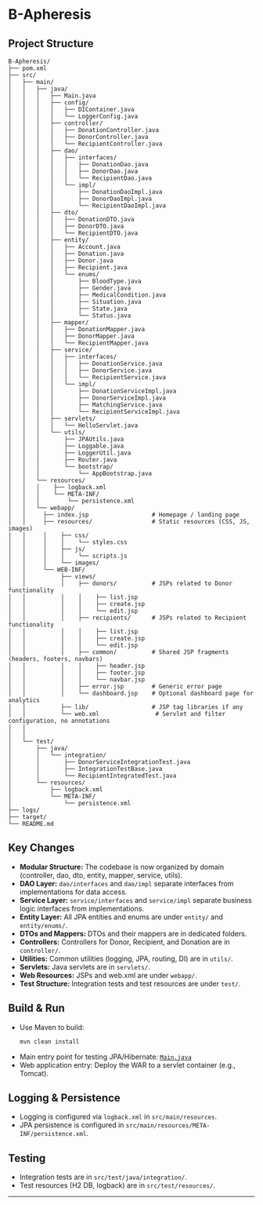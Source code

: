 # B-Apheresis

## Project Structure

```
B-Apheresis/
├── pom.xml
├── src/
│   ├── main/
│   │   ├── java/
│   │   │   ├── Main.java
│   │   │   ├── config/
│   │   │   │   ├── DIContainer.java
│   │   │   │   └── LoggerConfig.java
│   │   │   ├── controller/
│   │   │   │   ├── DonationController.java
│   │   │   │   ├── DonorController.java
│   │   │   │   └── RecipientController.java
│   │   │   ├── dao/
│   │   │   │   ├── interfaces/
│   │   │   │   │   ├── DonationDao.java
│   │   │   │   │   ├── DonorDao.java
│   │   │   │   │   └── RecipientDao.java
│   │   │   │   └── impl/
│   │   │   │       ├── DonationDaoImpl.java
│   │   │   │       ├── DonorDaoImpl.java
│   │   │   │       └── RecipientDaoImpl.java
│   │   │   ├── dto/
│   │   │   │   ├── DonationDTO.java
│   │   │   │   ├── DonorDTO.java
│   │   │   │   └── RecipientDTO.java
│   │   │   ├── entity/
│   │   │   │   ├── Account.java
│   │   │   │   ├── Donation.java
│   │   │   │   ├── Donor.java
│   │   │   │   ├── Recipient.java
│   │   │   │   └── enums/
│   │   │   │       ├── BloodType.java
│   │   │   │       ├── Gender.java
│   │   │   │       ├── MedicalCondition.java
│   │   │   │       ├── Situation.java
│   │   │   │       ├── State.java
│   │   │   │       └── Status.java
│   │   │   ├── mapper/
│   │   │   │   ├── DonationMapper.java
│   │   │   │   ├── DonorMapper.java
│   │   │   │   └── RecipientMapper.java
│   │   │   ├── service/
│   │   │   │   ├── interfaces/
│   │   │   │   │   ├── DonationService.java
│   │   │   │   │   ├── DonorService.java
│   │   │   │   │   └── RecipientService.java
│   │   │   │   └── impl/
│   │   │   │       ├── DonationServiceImpl.java
│   │   │   │       ├── DonorServiceImpl.java
│   │   │   │       ├── MatchingService.java
│   │   │   │       └── RecipientServiceImpl.java
│   │   │   ├── servlets/
│   │   │   │   └── HelloServlet.java
│   │   │   └── utils/
│   │   │       ├── JPAUtils.java
│   │   │       ├── Loggable.java
│   │   │       ├── LoggerUtil.java
│   │   │       ├── Router.java
│   │   │       └── bootstrap/
│   │   │           └── AppBootstrap.java
│   │   └── resources/
│   │   │    ├── logback.xml
│   │   │    └── META-INF/
│   │   │        └── persistence.xml
│   │   └── webapp/
│   │     ├── index.jsp                  # Homepage / landing page
│   │     ├── resources/                 # Static resources (CSS, JS, images)
│   │     │    ├── css/
│   │     │    │    └── styles.css
│   │     │    ├── js/
│   │     │    │    └── scripts.js
│   │     │    └── images/
│   │     └── WEB-INF/
│   │          ├── views/
│   │          │    ├── donors/          # JSPs related to Donor functionality
│   │          │    │    ├── list.jsp
│   │          │    │    ├── create.jsp
│   │          │    │    └── edit.jsp
│   │          │    ├── recipients/      # JSPs related to Recipient functionality
│   │          │    │    ├── list.jsp
│   │          │    │    ├── create.jsp
│   │          │    │    └── edit.jsp
│   │          │    ├── common/          # Shared JSP fragments (headers, footers, navbars)
│   │          │    │    ├── header.jsp
│   │          │    │    ├── footer.jsp
│   │          │    │    └── navbar.jsp
│   │          │    ├── error.jsp        # Generic error page
│   │          │    └── dashboard.jsp    # Optional dashboard page for analytics
│   │          ├── lib/                  # JSP tag libraries if any
│   │          └── web.xml                # Servlet and filter configuration, no annotations
│   │            
│   │           
│   └── test/
│       ├── java/
│       │   └── integration/
│       │       ├── DonorServiceIntegrationTest.java
│       │       ├── IntegrationTestBase.java
│       │       └── RecipientIntegratedTest.java
│       └── resources/
│           ├── logback.xml
│           └── META-INF/
│               └── persistence.xml
├── logs/
├── target/
└── README.md
```

## Key Changes

- **Modular Structure:** The codebase is now organized by domain (controller, dao, dto, entity, mapper, service, utils).
- **DAO Layer:** `dao/interfaces` and `dao/impl` separate interfaces from implementations for data access.
- **Service Layer:** `service/interfaces` and `service/impl` separate business logic interfaces from implementations.
- **Entity Layer:** All JPA entities and enums are under `entity/` and `entity/enums/`.
- **DTOs and Mappers:** DTOs and their mappers are in dedicated folders.
- **Controllers:** Controllers for Donor, Recipient, and Donation are in `controller/`.
- **Utilities:** Common utilities (logging, JPA, routing, DI) are in `utils/`.
- **Servlets:** Java servlets are in `servlets/`.
- **Web Resources:** JSPs and web.xml are under `webapp/`.
- **Test Structure:** Integration tests and test resources are under `test/`.

## Build & Run

- Use Maven to build:
  ```sh
  mvn clean install
  ```
- Main entry point for testing JPA/Hibernate: [`Main.java`](src/main/java/Main.java)
- Web application entry: Deploy the WAR to a servlet container (e.g., Tomcat).

## Logging & Persistence

- Logging is configured via `logback.xml` in `src/main/resources`.
- JPA persistence is configured in `src/main/resources/META-INF/persistence.xml`.

## Testing

- Integration tests are in `src/test/java/integration/`.
- Test resources (H2 DB, logback) are in `src/test/resources/`.

---